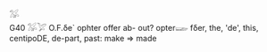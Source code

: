 𓅮  
G40 𓅮𓅯 O.F.δe` ophter offer ab- out? opter𓆃 fδer, the, 'de', this, centipoDE, de-part, past: make => made  